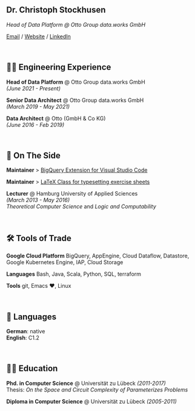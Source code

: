 ## Dr. Christoph Stockhusen

_Head of Data Platform @ Otto Group data.works GmbH_

[Email](mailto:mail@christophstockhusen.de) / [Website](https://christophstockhusen.github.io) / [LinkedIn](https://www.linkedin.com/in/dr-christoph-stockhusen/)

<br> 

## 👨‍💻 Engineering Experience

**Head of Data Platform** @ Otto Group data.works GmbH <br>
_(June 2021 - Present)_
<br>

**Senior Data Architect** @ Otto Group data.works GmbH <br>
_(March 2019 - May 2021)_ 
<br>

**Data Architect** @ Otto (GmbH & Co KG) <br>
_(June 2016 - Feb 2019)_

<br>

## 📌 On The Side

**Maintainer** > [BigQuery Extension for Visual Studio Code](https://github.com/christophstockhusen/vsc-bigquery)

**Maintainer** > [LaTeX Class for typesetting exercise sheets](https://github.com/christophstockhusen/exercisesheet)

**Lecturer** @ Hamburg University of Applied Sciences <br>
_(March 2013 - May 2016)_ <br>
_Theoretical Computer Science_ and _Logic and Computability_

<br>

## 🛠 Tools of Trade

**Google Cloud Platform** BigQuery, AppEngine, Cloud Dataflow, Datastore, Google Kubernetes Engine, IAP, Cloud Storage

**Languages** Bash, Java, Scala, Python, SQL, terraform

**Tools** git, Emacs ♥, Linux

<br>

## 💬 Languages

**German**: native <br>
**English**: C1.2

<br>

## 👨‍🎓 Education

**Phd. in Computer Science** @ Universität zu Lübeck _(2011-2017)_ <br>
Thesis: _On the Space and Circuit Complexity of Parameterizes Problems_

**Diploma in Computer Science** @ Universität zu Lübeck _(2005-2011)_ <br>
